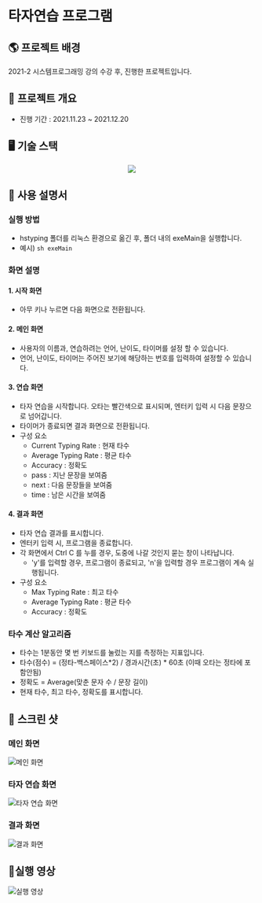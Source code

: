 # 타자연습 프로그램
## 🌎 프로젝트 배경
2021-2 시스템프로그래밍 강의 수강 후, 진행한 프로젝트입니다.
## 🌳 프로젝트 개요
- 진행 기간 : 2021.11.23 ~ 2021.12.20

## 🖥 기술 스택
<div align=center> 
<img src="https://img.shields.io/badge/c-00599C?style=for-the-badge&logo=c&logoColor=white">
</div>

## 🍎 사용 설명서
### 실행 방법
- hstyping 폴더를 리눅스 환경으로 옮긴 후, 폴더 내의 exeMain을 실행합니다. 
- 예시) `sh exeMain`

### 화면 설명
#### 1. 시작 화면
 - 아무 키나 누르면 다음 화면으로 전환됩니다.
	
#### 2. 메인 화면 
- 사용자의 이름과, 연습하려는 언어, 난이도, 타이머를 설정 할 수 있습니다.
- 언어, 난이도, 타이머는 주어진 보기에 해당하는 번호를 입력하여 설정할 수 있습니다.

#### 3. 연습 화면
- 타자 연습을 시작합니다. 오타는 빨간색으로 표시되며, 엔터키 입력 시 다음 문장으로 넘어갑니다.
- 타이머가 종료되면 결과 화면으로 전환됩니다.
- 구성 요소 
	- Current Typing Rate : 현재 타수
	- Average Typing Rate : 평균 타수
	- Accuracy : 정확도
	- pass : 지난 문장을 보여줌
	- next : 다음 문장들을 보여줌
	- time : 남은 시간을 보여줌

#### 4. 결과 화면 
- 타자 연습 결과를 표시합니다.
- 엔터키 입력 시, 프로그램을 종료합니다.
- 각 화면에서 Ctrl C 를 누를 경우, 도중에 나갈 것인지 묻는 창이 나타납니다.
   - 'y'를 입력할 경우, 프로그램이 종료되고, 'n'을 입력할 경우 프로그램이 계속 실행됩니다. 
- 구성 요소 
    - Max Typing Rate : 최고 타수
    - Average Typing Rate : 평균 타수
    - Accuracy : 정확도
### 타수 계산 알고리즘
- 타수는 1분동안 몇 번 키보드를 눌렀는 지를 측정하는 지표입니다.
- 타수(점수) = (정타-백스페이스*2) / 경과시간(초) * 60초 (이때 오타는 정타에 포함안됨)
- 정확도 = Average(맞춘 문자 수 / 문장 길이)
- 현재 타수, 최고 타수, 정확도를 표시합니다.

## 🦕 스크린 샷
### 메인 화면
![메인 화면](https://user-images.githubusercontent.com/45627010/225485238-7cbfb28b-9442-4bd6-9b32-5820ef97be91.png)

### 타자 연습 화면
![타자 연습 화면](https://user-images.githubusercontent.com/45627010/225485310-88aa56eb-9f66-4fa6-a15d-d0c2ff0d878d.png)

### 결과 화면
![결과 화면](https://user-images.githubusercontent.com/45627010/225485279-e840119e-3dad-463d-a890-b91ab45ef36a.png)

## 🥦실행 영상
![실행 영상](https://user-images.githubusercontent.com/45627010/225485112-3a644555-fce1-4637-aab2-473ae5d76cb7.gif)

